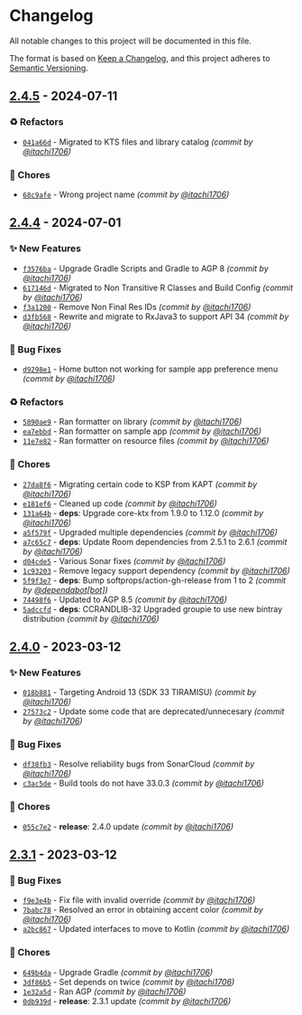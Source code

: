 # Changelog
All notable changes to this project will be documented in this file.

The format is based on [Keep a Changelog](https://keepachangelog.com/en/1.0.0/),
and this project adheres to [Semantic Versioning](https://semver.org/spec/v2.0.0.html).

## [2.4.5] - 2024-07-11
### :recycle: Refactors
- [`041a66d`](https://github.com/itachi1706/CheesecakeCEPASReader/commit/041a66db523188e57a527d9133a224d4eeeca8d1) - Migrated to KTS files and library catalog *(commit by [@itachi1706](https://github.com/itachi1706))*

### :wrench: Chores
- [`68c9afe`](https://github.com/itachi1706/CheesecakeCEPASReader/commit/68c9afe48fa4fbc3ab51b6cde16454df0fe0dde4) - Wrong project name *(commit by [@itachi1706](https://github.com/itachi1706))*


## [2.4.4] - 2024-07-01
### :sparkles: New Features
- [`f3576ba`](https://github.com/itachi1706/CheesecakeCEPASReader/commit/f3576bad66bba385c4ea0fda69d72754a82c258d) - Upgrade Gradle Scripts and Gradle to AGP 8 *(commit by [@itachi1706](https://github.com/itachi1706))*
- [`617146d`](https://github.com/itachi1706/CheesecakeCEPASReader/commit/617146d0ed4e699f9401a79c85f2d41eef5c1e0b) - Migrated to Non Transitive R Classes and Build Config *(commit by [@itachi1706](https://github.com/itachi1706))*
- [`f3a1200`](https://github.com/itachi1706/CheesecakeCEPASReader/commit/f3a1200112dbe05a2f6099bae3d8f6a68d14cac8) - Remove Non Final Res IDs *(commit by [@itachi1706](https://github.com/itachi1706))*
- [`d3fb568`](https://github.com/itachi1706/CheesecakeCEPASReader/commit/d3fb56881d070e7f548ff3bdcf02b5fde684ee32) - Rewrite and migrate to RxJava3 to support API 34 *(commit by [@itachi1706](https://github.com/itachi1706))*

### :bug: Bug Fixes
- [`d9298e1`](https://github.com/itachi1706/CheesecakeCEPASReader/commit/d9298e116bcb7f7749e85d991caafd0c4e06bf86) - Home button not working for sample app preference menu *(commit by [@itachi1706](https://github.com/itachi1706))*

### :recycle: Refactors
- [`5890ae9`](https://github.com/itachi1706/CheesecakeCEPASReader/commit/5890ae9b2786f5c8f3c19dadc464631a31647129) - Ran formatter on library *(commit by [@itachi1706](https://github.com/itachi1706))*
- [`ea7ebbd`](https://github.com/itachi1706/CheesecakeCEPASReader/commit/ea7ebbd4cfac3b9895d44a33c855a1b35edb47ec) - Ran formatter on sample app *(commit by [@itachi1706](https://github.com/itachi1706))*
- [`11e7e82`](https://github.com/itachi1706/CheesecakeCEPASReader/commit/11e7e827ce2eba14d69e4b766d98a750ddd9583c) - Ran formatter on resource files *(commit by [@itachi1706](https://github.com/itachi1706))*

### :wrench: Chores
- [`27da8f6`](https://github.com/itachi1706/CheesecakeCEPASReader/commit/27da8f653589b42d13e53852ae7f0891c4006011) - Migrating certain code to KSP from KAPT *(commit by [@itachi1706](https://github.com/itachi1706))*
- [`e181ef6`](https://github.com/itachi1706/CheesecakeCEPASReader/commit/e181ef6d22872bc15bd0f5ade75fabce057f947b) - Cleaned up code *(commit by [@itachi1706](https://github.com/itachi1706))*
- [`131a64b`](https://github.com/itachi1706/CheesecakeCEPASReader/commit/131a64b25873fee5e5655f84dc163daaf4c3713f) - **deps**: Upgrade core-ktx from 1.9.0 to 1.12.0 *(commit by [@itachi1706](https://github.com/itachi1706))*
- [`a5f579f`](https://github.com/itachi1706/CheesecakeCEPASReader/commit/a5f579f89ecd60378baa339e11e7d90bd39777b9) - Upgraded multiple dependencies *(commit by [@itachi1706](https://github.com/itachi1706))*
- [`a7c65c7`](https://github.com/itachi1706/CheesecakeCEPASReader/commit/a7c65c7041e2f4de32571a9baf8ebf4bd2a02746) - **deps**: Update Room dependencies from 2.5.1 to 2.6.1 *(commit by [@itachi1706](https://github.com/itachi1706))*
- [`d04cde5`](https://github.com/itachi1706/CheesecakeCEPASReader/commit/d04cde57d487799878d6f03d3a70b534747b2423) - Various Sonar fixes *(commit by [@itachi1706](https://github.com/itachi1706))*
- [`1c93203`](https://github.com/itachi1706/CheesecakeCEPASReader/commit/1c9320306479e1a151de21893e84f6c4e2844f7a) - Remove legacy support dependency *(commit by [@itachi1706](https://github.com/itachi1706))*
- [`5f9f3e7`](https://github.com/itachi1706/CheesecakeCEPASReader/commit/5f9f3e7c194eade9bdaf4a64f5a253896d703af8) - **deps**: Bump softprops/action-gh-release from 1 to 2 *(commit by [@dependabot[bot]](https://github.com/apps/dependabot))*
- [`74498f6`](https://github.com/itachi1706/CheesecakeCEPASReader/commit/74498f68146cff7fe96a5f0dd6ca41e28f35d210) - Updated to AGP 8.5 *(commit by [@itachi1706](https://github.com/itachi1706))*
- [`5adccfd`](https://github.com/itachi1706/CheesecakeCEPASReader/commit/5adccfd1adbba71e17b7bb44fffc48d178a322d9) - **deps**: CCRANDLIB-32 Upgraded groupie to use new bintray distribution *(commit by [@itachi1706](https://github.com/itachi1706))*


## [2.4.0] - 2023-03-12
### :sparkles: New Features
- [`018b881`](https://github.com/itachi1706/CheesecakeCEPASReader/commit/018b881707b3995975831d1976dfdeb885f3ee1a) - Targeting Android 13 (SDK 33 TIRAMISU) *(commit by [@itachi1706](https://github.com/itachi1706))*
- [`27573c2`](https://github.com/itachi1706/CheesecakeCEPASReader/commit/27573c210350a7433316d9c886923165cbf289cc) - Update some code that are deprecated/unnecesary *(commit by [@itachi1706](https://github.com/itachi1706))*

### :bug: Bug Fixes
- [`df38fb3`](https://github.com/itachi1706/CheesecakeCEPASReader/commit/df38fb3729bddd6072dd05f3f7d5c1c8a6160ff5) - Resolve reliability bugs from SonarCloud *(commit by [@itachi1706](https://github.com/itachi1706))*
- [`c3ac5de`](https://github.com/itachi1706/CheesecakeCEPASReader/commit/c3ac5ded90df8b523946c94b21651308349e4fc4) - Build tools do not have 33.0.3 *(commit by [@itachi1706](https://github.com/itachi1706))*

### :wrench: Chores
- [`055c7e2`](https://github.com/itachi1706/CheesecakeCEPASReader/commit/055c7e2fb846c45d032dfa6aad21be2e735715b0) - **release**: 2.4.0 update *(commit by [@itachi1706](https://github.com/itachi1706))*


## [2.3.1] - 2023-03-12
### :bug: Bug Fixes
- [`f9e3e4b`](https://github.com/itachi1706/CheesecakeCEPASReader/commit/f9e3e4b59a36cafea52463fc832e0e6a0e9442f4) - Fix file with invalid override *(commit by [@itachi1706](https://github.com/itachi1706))*
- [`7babc78`](https://github.com/itachi1706/CheesecakeCEPASReader/commit/7babc7825c80427cae1ac2d8d9e31e260dc7b292) - Resolved an error in obtaining accent color *(commit by [@itachi1706](https://github.com/itachi1706))*
- [`a2bc867`](https://github.com/itachi1706/CheesecakeCEPASReader/commit/a2bc867504e3e76acf7a42c4abe0f833f00efaf6) - Updated interfaces to move to Kotlin *(commit by [@itachi1706](https://github.com/itachi1706))*

### :wrench: Chores
- [`649b4da`](https://github.com/itachi1706/CheesecakeCEPASReader/commit/649b4dac09dec8a19695780685b3cf9b9b02544b) - Upgrade Gradle *(commit by [@itachi1706](https://github.com/itachi1706))*
- [`3df86b5`](https://github.com/itachi1706/CheesecakeCEPASReader/commit/3df86b5fe207c8968be5f801120321a3e5ee7539) - Set depends on twice *(commit by [@itachi1706](https://github.com/itachi1706))*
- [`1e32a5d`](https://github.com/itachi1706/CheesecakeCEPASReader/commit/1e32a5de6e6ad8d5c8da66a7e5ae8f85da04546b) - Ran AGP *(commit by [@itachi1706](https://github.com/itachi1706))*
- [`0db939d`](https://github.com/itachi1706/CheesecakeCEPASReader/commit/0db939d29483b84f1d5c62a013c686ac6057e098) - **release**: 2.3.1 update *(commit by [@itachi1706](https://github.com/itachi1706))*


[2.3.1]: https://github.com/itachi1706/CheesecakeCEPASReader/compare/2.3.0...2.3.1
[2.4.0]: https://github.com/itachi1706/CheesecakeCEPASReader/compare/2.3.1...2.4.0
[2.4.4]: https://github.com/itachi1706/CheesecakeCEPASReader/compare/2.4.3...2.4.4
[2.4.5]: https://github.com/itachi1706/CheesecakeCEPASReader/compare/2.4.4...2.4.5
